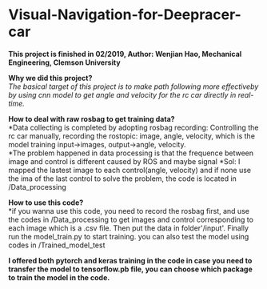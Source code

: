 # Visual-Navigation-for-Deepracer-car

**This project is finished in 02/2019, Author: Wenjian Hao, Mechanical Engineering, Clemson University** <br />

__Why we did this project?__ <br />
*The basical target of this project is to make path following more effectiveby by using cnn model to get angle and velocity for the rc car directly in real-time.*

__How to deal with raw rosbag to get training data?__<br />
*Data collecting is completed by adopting rosbag recording: Controlling the rc car manually, recording the rostopic: image, angle, velocity, which is the model training input->images, output->angle, velocity.<br />
*The problem happened in data processing is that the frequence between image and control is different caused by ROS and maybe signal
*Sol: I mapped the lastest image to each control(angle, velocity) and if none use the ima of the last control to solve the problem, the code is located in /Data_processing

__How to use this code?__<br />
*if you wanna use this code, you need to record the rosbag first, and use the codes in /Data_processing to get images and control corresponding to each image which is a .csv file. Then put the data in folder'/input'. Finally run the model_train.py to start training. you can also test the model using codes in /Trained_model_test

__I offered both pytorch and keras training in the code in case you need to transfer the model to tensorflow.pb file, you can choose which package to train the model in the code.__

